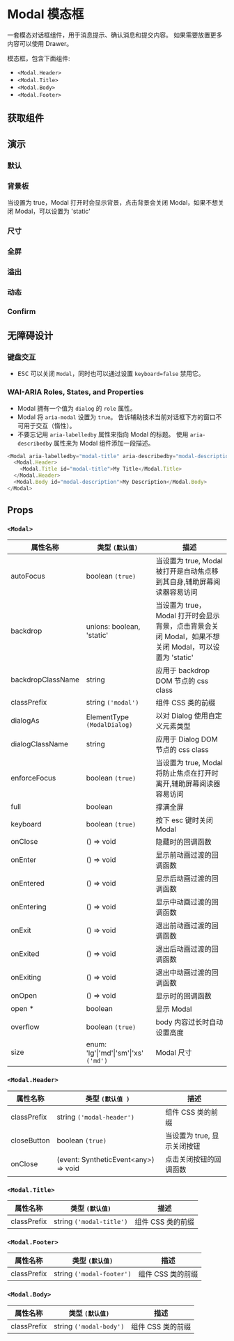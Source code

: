 # Modal 模态框

一套模态对话框组件，用于消息提示、确认消息和提交内容。 如果需要放置更多内容可以使用 Drawer。

模态框，包含下面组件:

- `<Modal.Header>`
- `<Modal.Title>`
- `<Modal.Body>`
- `<Modal.Footer>`

## 获取组件

<!--{include:(components/modal/fragments/import.md)}-->

## 演示

### 默认

<!--{include:`basic.md`}-->

### 背景板

当设置为 true，Modal 打开时会显示背景，点击背景会关闭 Modal，如果不想关闭 Modal，可以设置为 'static'

<!--{include:`backdrop.md`}-->

### 尺寸

<!--{include:`size.md`}-->

### 全屏

<!--{include:`full.md`}-->

### 溢出

<!--{include:`overflow.md`}-->

### 动态

<!--{include:`dynamic.md`}-->

### Confirm

<!--{include:`confirm.md`}-->

## 无障碍设计

### 键盘交互

- <kbd>ESC</kbd> 可以关闭 `Modal`，同时也可以通过设置 `keyboard=false` 禁用它。

### WAI-ARIA Roles, States, and Properties

- Modal 拥有一个值为 `dialog` 的 `role` 属性。
- Modal 将 `aria-modal` 设置为 `true`。 告诉辅助技术当前对话框下方的窗口不可用于交互（惰性）。
- 不要忘记用 `aria-labelledby` 属性来指向 Modal 的标题。 使用 `aria-describedby` 属性来为 Modal 组件添加一段描述。

```js
<Modal aria-labelledby="modal-title" aria-describedby="modal-description">
  <Modal.Header>
    <Modal.Title id="modal-title">My Title</Modal.Title>
  </Modal.Header>
  <Modal.Body id="modal-description">My Description</Modal.Body>
</Modal>
```

## Props

### `<Modal>`

| 属性名称          | 类型 `(默认值)`                                   | 描述                                                                                                 |
| ----------------- | ------------------------------------------------- | ---------------------------------------------------------------------------------------------------- |
| autoFocus         | boolean `(true)`                                  | 当设置为 true, Modal 被打开是自动焦点移到其自身,辅助屏幕阅读器容易访问                               |
| backdrop          | unions: boolean, 'static'                         | 当设置为 true，Modal 打开时会显示背景，点击背景会关闭 Modal，如果不想关闭 Modal，可以设置为 'static' |
| backdropClassName | string                                            | 应用于 backdrop DOM 节点的 css class                                                                 |
| classPrefix       | string `('modal')`                                | 组件 CSS 类的前缀                                                                                    |
| dialogAs          | ElementType `(ModalDialog)`                       | 以对 Dialog 使用自定义元素类型                                                                       |
| dialogClassName   | string                                            | 应用于 Dialog DOM 节点的 css class                                                                   |
| enforceFocus      | boolean `(true)`                                  | 当设置为 true, Modal 将防止焦点在打开时离开,辅助屏幕阅读器容易访问                                   |
| full              | boolean                                           | 撑满全屏                                                                                             |
| keyboard          | boolean `(true)`                                  | 按下 esc 键时关闭 Modal                                                                              |
| onClose           | () => void                                        | 隐藏时的回调函数                                                                                     |
| onEnter           | () => void                                        | 显示前动画过渡的回调函数                                                                             |
| onEntered         | () => void                                        | 显示后动画过渡的回调函数                                                                             |
| onEntering        | () => void                                        | 显示中动画过渡的回调函数                                                                             |
| onExit            | () => void                                        | 退出前动画过渡的回调函数                                                                             |
| onExited          | () => void                                        | 退出后动画过渡的回调函数                                                                             |
| onExiting         | () => void                                        | 退出中动画过渡的回调函数                                                                             |
| onOpen            | () => void                                        | 显示时的回调函数                                                                                     |
| open \*           | boolean                                           | 显示 Modal                                                                                           |
| overflow          | boolean `(true)`                                  | body 内容过长时自动设置高度                                                                          |
| size              | enum: 'lg'&#124;'md'&#124;'sm'&#124;'xs' `('md')` | Modal 尺寸                                                                                           |

### `<Modal.Header>`

| 属性名称    | 类型 `(默认值 )`                           | 描述                        |
| ----------- | ------------------------------------------ | --------------------------- |
| classPrefix | string `('modal-header')`                  | 组件 CSS 类的前缀           |
| closeButton | boolean `(true)`                           | 当设置为 true, 显示关闭按钮 |
| onClose     | (event: SyntheticEvent&lt;any&gt;) => void | 点击关闭按钮的回调函数      |

### `<Modal.Title>`

| 属性名称    | 类型 `(默认值)`          | 描述              |
| ----------- | ------------------------ | ----------------- |
| classPrefix | string `('modal-title')` | 组件 CSS 类的前缀 |

### `<Modal.Footer>`

| 属性名称    | 类型 `(默认值)`           | 描述              |
| ----------- | ------------------------- | ----------------- |
| classPrefix | string `('modal-footer')` | 组件 CSS 类的前缀 |

### `<Modal.Body>`

| 属性名称    | 类型 `(默认值)`         | 描述              |
| ----------- | ----------------------- | ----------------- |
| classPrefix | string `('modal-body')` | 组件 CSS 类的前缀 |
